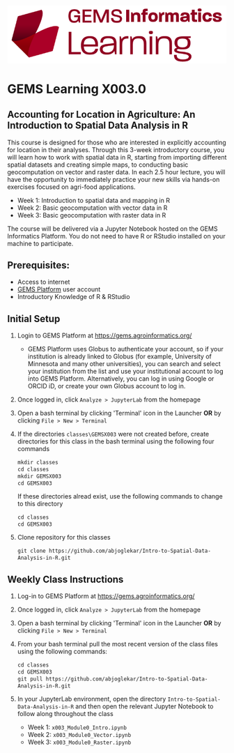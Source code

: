 <img src="images/GEMS Informatics Learning.png" width=600 alt="GEMS Learning Logo" title="GEMS Learning" />

# GEMS Learning X003.0
## Accounting for Location in Agriculture: An Introduction to Spatial Data Analysis in R

This course is designed for those who are interested in explicitly accounting for location in their analyses. Through this 3-week introductory course, you will learn how to work with spatial data in R, starting from importing different spatial datasets and creating simple maps, to conducting basic geocomputation on vector and raster data. In each 2.5 hour lecture, you will have the opportunity to immediately practice your new skills via hands-on exercises focused on agri-food applications. 

- Week 1: Introduction to spatial data and mapping in R
- Week 2: Basic geocomputation with vector data in R
- Week 3: Basic geocomputation with raster data in R 

The course will be delivered via a Jupyter Notebook hosted on the GEMS Informatics Platform. You do not need to have R or RStudio installed on your machine to participate.

## Prerequisites: 
- Access to internet
- [GEMS Platform](https://gems.agroinformatics.org/webui/#) user account
- Introductory Knowledge of R & RStudio  

## Initial Setup
1. Login to GEMS Platform at https://gems.agroinformatics.org/
    - GEMS Platform uses Globus to authenticate your account, so if your institution is already linked to Globus (for example, University of Minnesota and many other universities), you can search and select your institution from the list and use your institutional account to log into GEMS Platform. Alternatively, you can log in using Google or ORCID iD, or create  your own Globus account to log in.   

2. Once logged in, click `Analyze > JupyterLab` from the homepage

3. Open a bash terminal by clicking 'Terminal' icon in the Launcher **OR** by clicking `File > New > Terminal`

4. If the directories `classes\GEMSX003` were not created before, create directories for this class in the bash terminal using the following four commands  
    ```shell
    mkdir classes  
    cd classes  
    mkdir GEMSX003  
    cd GEMSX003
    ```  
    If these directories alread exist, use the following commands to change to this directory
    ```shell
    cd classes
    cd GEMSX003
    ```
    
5. Clone repository for this classes  
    ```shell
    git clone https://github.com/abjoglekar/Intro-to-Spatial-Data-Analysis-in-R.git
    ```

## Weekly Class Instructions

1. Log-in to GEMS Platform at https://gems.agroinformatics.org/

3. Once logged in, click `Analyze > JupyterLab` from the homepage

5. Open a bash terminal by clicking 'Terminal' icon in the Launcher **OR** by clicking `File > New > Terminal`

7. From your bash terminal pull the most recent version of the class files using the following commands:
    ```shell
    cd classes
    cd GEMSX003
    git pull https://github.com/abjoglekar/Intro-to-Spatial-Data-Analysis-in-R.git
    ```

5. In your JupyterLab environment, open the directory `Intro-to-Spatial-Data-Analysis-in-R` and then open the relevant Jupyter Notebook to follow along throughout the class
    - Week 1: `x003_Module0_Intro.ipynb`
    - Week 2: `x003_Module0_Vector.ipynb`
    - Week 3: `x003_Module0_Raster.ipynb`  

